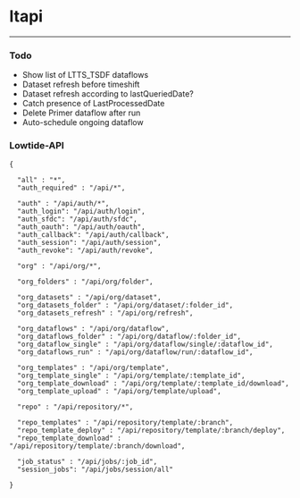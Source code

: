 # ltapi

---

### Todo

* Show list of LTTS_TSDF dataflows
* Dataset refresh before timeshift
* Dataset refresh according to lastQueriedDate?
* Catch presence of LastProcessedDate
* Delete Primer dataflow after run
* Auto-schedule ongoing dataflow

### Lowtide-API

```
{

  "all" : "*",
  "auth_required" : "/api/*",

  "auth" : "/api/auth/*",
  "auth_login": "/api/auth/login",
  "auth_sfdc": "/api/auth/sfdc",
  "auth_oauth": "/api/auth/oauth",
  "auth_callback": "/api/auth/callback",
  "auth_session": "/api/auth/session",
  "auth_revoke": "/api/auth/revoke",

  "org" : "/api/org/*",

  "org_folders" : "/api/org/folder",

  "org_datasets" : "/api/org/dataset",
  "org_datasets_folder" : "/api/org/dataset/:folder_id",
  "org_datasets_refresh" : "/api/org/refresh",

  "org_dataflows" : "/api/org/dataflow",
  "org_dataflows_folder" : "/api/org/dataflow/:folder_id",
  "org_dataflow_single" : "/api/org/dataflow/single/:dataflow_id",
  "org_dataflows_run" : "/api/org/dataflow/run/:dataflow_id",

  "org_templates" : "/api/org/template",
  "org_template_single" : "/api/org/template/:template_id",
  "org_template_download" : "/api/org/template/:template_id/download",
  "org_template_upload" : "/api/org/template/upload",

  "repo" : "/api/repository/*",

  "repo_templates" : "/api/repository/template/:branch",
  "repo_template_deploy" : "/api/repository/template/:branch/deploy",
  "repo_template_download" : "/api/repository/template/:branch/download",

  "job_status" : "/api/jobs/:job_id",
  "session_jobs": "/api/jobs/session/all"

}
```
